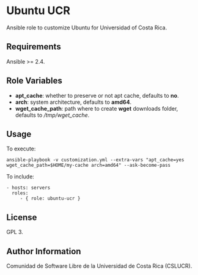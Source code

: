 Ubuntu UCR
===========

Ansible role to customize Ubuntu for Universidad of Costa Rica.

Requirements
------------

Ansible >= 2.4.

Role Variables
--------------

- **apt_cache**: whether to preserve or not apt cache, defaults to **no**.
- **arch**: system architecture, defaults to **amd64**.
- **wget_cache_path**: path where to create **wget** downloads folder, defaults to */tmp/wget_cache*.

Usage
-----

To execute:

    ansible-playbook -v customization.yml --extra-vars "apt_cache=yes wget_cache_path=$HOME/my-cache arch=amd64" --ask-become-pass

To include:

    - hosts: servers
      roles:
         - { role: ubuntu-ucr }

License
-------

GPL 3.

Author Information
------------------

Comunidad de Software Libre de la Universidad de Costa Rica (CSLUCR).
